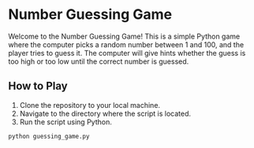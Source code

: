 # Number Guessing Game

Welcome to the Number Guessing Game! This is a simple Python game where the computer picks a random number between 1 and 100, and the player tries to guess it. The computer will give hints whether the guess is too high or too low until the correct number is guessed.

## How to Play

1. Clone the repository to your local machine.
2. Navigate to the directory where the script is located.
3. Run the script using Python.

```sh
python guessing_game.py
